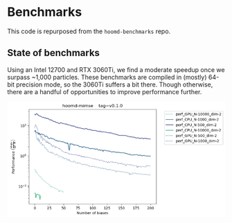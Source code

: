 # Benchmarks

This code is repurposed from the `hoomd-benchmarks` repo.

## State of benchmarks

Using an Intel 12700 and RTX 3060Ti, we find a moderate speedup once we surpass ~1,000 particles. These benchmarks are compiled in (mostly) 64-bit precision mode, so the 3060Ti suffers a bit there. Though otherwise, there are a handful of opportunities to improve performance further.

![Example Image](./perf-12700-3060Ti.png)